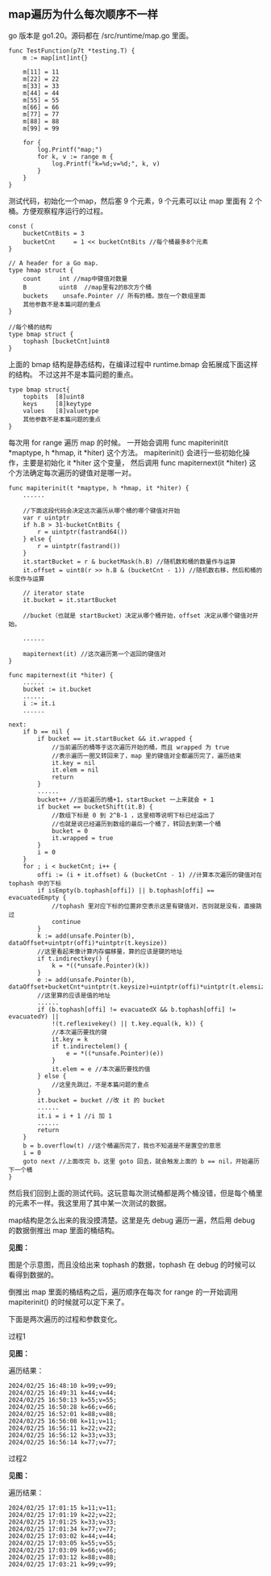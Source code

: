 ## map遍历为什么每次顺序不一样

go 版本是 go1.20。源码都在 /src/runtime/map.go 里面。

```
func TestFunction(p7t *testing.T) {
	m := map[int]int{}

	m[11] = 11
	m[22] = 22
	m[33] = 33
	m[44] = 44
	m[55] = 55
	m[66] = 66
	m[77] = 77
	m[88] = 88
	m[99] = 99

	for {
		log.Printf("map;")
		for k, v := range m {
			log.Printf("k=%d;v=%d;", k, v)
		}
	}
}
```

测试代码，初始化一个map，然后塞 9 个元素，9 个元素可以让 map 里面有 2 个桶。方便观察程序运行的过程。

```
const (
	bucketCntBits = 3
	bucketCnt     = 1 << bucketCntBits //每个桶最多8个元素
}
```

```
// A header for a Go map.
type hmap struct {
	count     int //map中键值对数量
	B         uint8  //map里有2的B次方个桶
	buckets    unsafe.Pointer // 所有的桶，放在一个数组里面
	其他参数不是本篇问题的重点
}
```

```
//每个桶的结构
type bmap struct {
	tophash [bucketCnt]uint8
}
```

上面的 bmap 结构是静态结构，在编译过程中 runtime.bmap 会拓展成下面这样的结构。
不过这并不是本篇问题的重点。

```
type bmap struct{
    topbits  [8]uint8
    keys     [8]keytype
    values   [8]valuetype
    其他参数不是本篇问题的重点
}
```

每次用 for range 遍历 map 的时候。
一开始会调用 func mapiterinit(t *maptype, h *hmap, it *hiter) 这个方法。
mapiterinit() 会进行一些初始化操作，主要是初始化 it *hiter 这个变量，
然后调用 func mapiternext(it *hiter) 这个方法确定每次遍历的键值对是哪一对。

```
func mapiterinit(t *maptype, h *hmap, it *hiter) {
	......

	//下面这段代码会决定这次遍历从哪个桶的哪个键值对开始
	var r uintptr
	if h.B > 31-bucketCntBits {
		r = uintptr(fastrand64())
	} else {
		r = uintptr(fastrand())
	}
	it.startBucket = r & bucketMask(h.B) //随机数和桶的数量作与运算
	it.offset = uint8(r >> h.B & (bucketCnt - 1)) //随机数右移，然后和桶的长度作与运算

	// iterator state
	it.bucket = it.startBucket
	
	//bucket（也就是 startBucket）决定从哪个桶开始，offset 决定从哪个键值对开始。

	......

	mapiternext(it) //这次遍历第一个返回的键值对
}
```

```
func mapiternext(it *hiter) {
	......
	bucket := it.bucket
	......
	i := it.i
	......

next:
	if b == nil {
		if bucket == it.startBucket && it.wrapped {
			//当前遍历的桶等于这次遍历开始的桶，而且 wrapped 为 true
			//表示遍历一圈又转回来了，map 里的键值对全都遍历完了，遍历结束
			it.key = nil
			it.elem = nil
			return
		}
		......
		bucket++ //当前遍历的桶+1，startBucket 一上来就会 + 1
		if bucket == bucketShift(it.B) {
		    //数组下标是 0 到 2^B-1 ，这里相等说明下标已经溢出了
		    //也就是说已经遍历到数组的最后一个桶了，转回去到第一个桶
			bucket = 0
			it.wrapped = true
		}
		i = 0
	}
	for ; i < bucketCnt; i++ {
		offi := (i + it.offset) & (bucketCnt - 1) //计算本次遍历的键值对在 tophash 中的下标
		if isEmpty(b.tophash[offi]) || b.tophash[offi] == evacuatedEmpty {
		    //tophash 里对应下标的位置非空表示这里有键值对，否则就是没有，直接跳过
			continue
		}
		k := add(unsafe.Pointer(b), dataOffset+uintptr(offi)*uintptr(t.keysize)) 
		//这里看起来像计算内存偏移量，算的应该是键的地址
		if t.indirectkey() {
			k = *((*unsafe.Pointer)(k))
		}
		e := add(unsafe.Pointer(b), dataOffset+bucketCnt*uintptr(t.keysize)+uintptr(offi)*uintptr(t.elemsize))
		//这里算的应该是值的地址
		......
		if (b.tophash[offi] != evacuatedX && b.tophash[offi] != evacuatedY) ||
			!(t.reflexivekey() || t.key.equal(k, k)) {
			//本次遍历要找的键
			it.key = k
			if t.indirectelem() {
				e = *((*unsafe.Pointer)(e))
			}
			it.elem = e //本次遍历要找的值
		} else {
			//这里先跳过，不是本篇问题的重点
		}
		it.bucket = bucket //改 it 的 bucket
		......
		it.i = i + 1 //i 加 1
		......
		return
	}
	b = b.overflow(t) //这个桶遍历完了，我也不知道是不是置空的意思
	i = 0
	goto next //上面改完 b，这里 goto 回去，就会触发上面的 b == nil，开始遍历下一个桶
}
```

然后我们回到上面的测试代码。这玩意每次测试桶都是两个桶没错，但是每个桶里的元素不一样。我这里用了其中某一次测试的数据。

map结构是怎么出来的我没摸清楚。这里是先 debug 遍历一遍，然后用 debug 的数据倒推出 map 里面的桶结构。

**见图：**

图是个示意图，而且没给出来 tophash 的数据，tophash 在 debug 的时候可以看得到数据的。

倒推出 map 里面的桶结构之后，遍历顺序在每次 for range 的一开始调用 mapiterinit() 的时候就可以定下来了。

下面是两次遍历的过程和参数变化。

过程1

**见图：**

遍历结果：

```
2024/02/25 16:48:10 k=99;v=99;
2024/02/25 16:49:31 k=44;v=44;
2024/02/25 16:50:13 k=55;v=55;
2024/02/25 16:50:28 k=66;v=66;
2024/02/25 16:52:01 k=88;v=88;
2024/02/25 16:56:08 k=11;v=11;
2024/02/25 16:56:11 k=22;v=22;
2024/02/25 16:56:12 k=33;v=33;
2024/02/25 16:56:14 k=77;v=77;
```

过程2

**见图：**

遍历结果：

```
2024/02/25 17:01:15 k=11;v=11;
2024/02/25 17:01:19 k=22;v=22;
2024/02/25 17:01:25 k=33;v=33;
2024/02/25 17:01:34 k=77;v=77;
2024/02/25 17:03:02 k=44;v=44;
2024/02/25 17:03:05 k=55;v=55;
2024/02/25 17:03:09 k=66;v=66;
2024/02/25 17:03:12 k=88;v=88;
2024/02/25 17:03:21 k=99;v=99;
```
